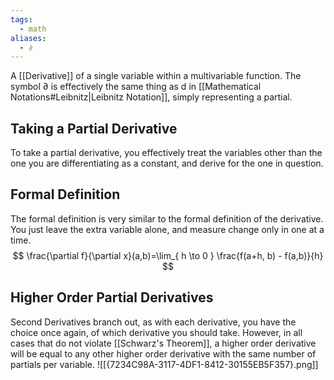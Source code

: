 ```yaml
---
tags:
  - math
aliases:
  - ∂
---
```

A [[Derivative]] of a single variable within a multivariable function. The symbol ∂ is effectively the same thing as d in [[Mathematical Notations#Leibnitz|Leibnitz Notation]], simply representing a partial. 

## Taking a Partial Derivative
To take a partial derivative, you effectively treat the variables other than the one you are differentiating as a constant, and derive for the one in question. 

## Formal Definition
The formal definition is very similar to the formal definition of the derivative. You just leave the extra variable alone, and measure change only in one at a time. 
$$
\frac{\partial f}{\partial x}(a,b)=\lim_{ h \to 0 } \frac{f(a+h, b) - f(a,b)}{h}
$$
## Higher Order Partial Derivatives 
Second Derivatives branch out, as with each derivative, you have the choice once again, of which derivative you should take. However, in all cases that do not violate [[Schwarz's Theorem]], a higher order derivative will be equal to any other higher order derivative with the same number of partials per variable. 
![[{7234C98A-3117-4DF1-8412-30155EB5F357}.png]]

